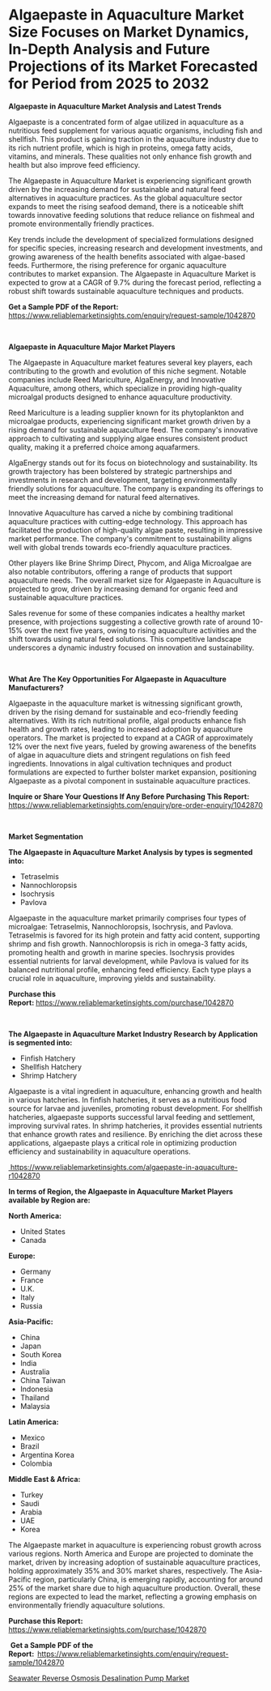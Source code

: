 <p><h1>Algaepaste in Aquaculture Market Size Focuses on Market Dynamics, In-Depth Analysis and Future Projections of its Market Forecasted for Period from 2025 to 2032</h1></p><p><strong>Algaepaste in Aquaculture Market Analysis and Latest Trends</strong></p>
<p><p>Algaepaste is a concentrated form of algae utilized in aquaculture as a nutritious feed supplement for various aquatic organisms, including fish and shellfish. This product is gaining traction in the aquaculture industry due to its rich nutrient profile, which is high in proteins, omega fatty acids, vitamins, and minerals. These qualities not only enhance fish growth and health but also improve feed efficiency.</p><p>The Algaepaste in Aquaculture Market is experiencing significant growth driven by the increasing demand for sustainable and natural feed alternatives in aquaculture practices. As the global aquaculture sector expands to meet the rising seafood demand, there is a noticeable shift towards innovative feeding solutions that reduce reliance on fishmeal and promote environmentally friendly practices.</p><p>Key trends include the development of specialized formulations designed for specific species, increasing research and development investments, and growing awareness of the health benefits associated with algae-based feeds. Furthermore, the rising preference for organic aquaculture contributes to market expansion. The Algaepaste in Aquaculture Market is expected to grow at a CAGR of 9.7% during the forecast period, reflecting a robust shift towards sustainable aquaculture techniques and products.</p></p>
<p><strong>Get a Sample PDF of the Report:&nbsp;</strong> <a href="https://www.reliablemarketinsights.com/enquiry/request-sample/1042870?utm_campaign=2181&utm_medium=2&utm_source=Github&utm_content=ia&utm_term=22032025&utm_id=algaepaste-in-aquaculture">https://www.reliablemarketinsights.com/enquiry/request-sample/1042870</a></p>
<p>&nbsp;</p>
<p><strong>Algaepaste in Aquaculture Major Market Players</strong></p>
<p><p>The Algaepaste in Aquaculture market features several key players, each contributing to the growth and evolution of this niche segment. Notable companies include Reed Mariculture, AlgaEnergy, and Innovative Aquaculture, among others, which specialize in providing high-quality microalgal products designed to enhance aquaculture productivity.</p><p>Reed Mariculture is a leading supplier known for its phytoplankton and microalgae products, experiencing significant market growth driven by a rising demand for sustainable aquaculture feed. The company's innovative approach to cultivating and supplying algae ensures consistent product quality, making it a preferred choice among aquafarmers.</p><p>AlgaEnergy stands out for its focus on biotechnology and sustainability. Its growth trajectory has been bolstered by strategic partnerships and investments in research and development, targeting environmentally friendly solutions for aquaculture. The company is expanding its offerings to meet the increasing demand for natural feed alternatives.</p><p>Innovative Aquaculture has carved a niche by combining traditional aquaculture practices with cutting-edge technology. This approach has facilitated the production of high-quality algae paste, resulting in impressive market performance. The company's commitment to sustainability aligns well with global trends towards eco-friendly aquaculture practices.</p><p>Other players like Brine Shrimp Direct, Phycom, and Aliga Microalgae are also notable contributors, offering a range of products that support aquaculture needs. The overall market size for Algaepaste in Aquaculture is projected to grow, driven by increasing demand for organic feed and sustainable aquaculture practices.</p><p>Sales revenue for some of these companies indicates a healthy market presence, with projections suggesting a collective growth rate of around 10-15% over the next five years, owing to rising aquaculture activities and the shift towards using natural feed solutions. This competitive landscape underscores a dynamic industry focused on innovation and sustainability.</p></p>
<p>&nbsp;</p>
<p><strong>What Are The Key Opportunities For Algaepaste in Aquaculture Manufacturers?</strong></p>
<p><p>Algaepaste in the aquaculture market is witnessing significant growth, driven by the rising demand for sustainable and eco-friendly feeding alternatives. With its rich nutritional profile, algal products enhance fish health and growth rates, leading to increased adoption by aquaculture operators. The market is projected to expand at a CAGR of approximately 12% over the next five years, fueled by growing awareness of the benefits of algae in aquaculture diets and stringent regulations on fish feed ingredients. Innovations in algal cultivation techniques and product formulations are expected to further bolster market expansion, positioning Algaepaste as a pivotal component in sustainable aquaculture practices.</p></p>
<p><strong>Inquire or Share Your Questions If Any Before Purchasing This Report:</strong> <a href="https://www.reliablemarketinsights.com/enquiry/pre-order-enquiry/1042870?utm_campaign=2181&utm_medium=2&utm_source=Github&utm_content=ia&utm_term=22032025&utm_id=algaepaste-in-aquaculture">https://www.reliablemarketinsights.com/enquiry/pre-order-enquiry/1042870</a></p>
<p>&nbsp;</p>
<p><strong>Market Segmentation</strong></p>
<p><strong>The Algaepaste in Aquaculture Market Analysis by types is segmented into:</strong></p>
<p><ul><li>Tetraselmis</li><li>Nannochloropsis</li><li>Isochrysis</li><li>Pavlova</li></ul></p>
<p><p>Algaepaste in the aquaculture market primarily comprises four types of microalgae: Tetraselmis, Nannochloropsis, Isochrysis, and Pavlova. Tetraselmis is favored for its high protein and fatty acid content, supporting shrimp and fish growth. Nannochloropsis is rich in omega-3 fatty acids, promoting health and growth in marine species. Isochrysis provides essential nutrients for larval development, while Pavlova is valued for its balanced nutritional profile, enhancing feed efficiency. Each type plays a crucial role in aquaculture, improving yields and sustainability.</p></p>
<p><strong>Purchase this Report:&nbsp;</strong><a href="https://www.reliablemarketinsights.com/purchase/1042870?utm_campaign=2181&utm_medium=2&utm_source=Github&utm_content=ia&utm_term=22032025&utm_id=algaepaste-in-aquaculture">https://www.reliablemarketinsights.com/purchase/1042870</a></p>
<p>&nbsp;</p>
<p><strong>The Algaepaste in Aquaculture Market Industry Research by Application is segmented into:</strong></p>
<p><ul><li>Finfish Hatchery</li><li>Shellfish Hatchery</li><li>Shrimp Hatchery</li></ul></p>
<p><p>Algaepaste is a vital ingredient in aquaculture, enhancing growth and health in various hatcheries. In finfish hatcheries, it serves as a nutritious food source for larvae and juveniles, promoting robust development. For shellfish hatcheries, algaepaste supports successful larval feeding and settlement, improving survival rates. In shrimp hatcheries, it provides essential nutrients that enhance growth rates and resilience. By enriching the diet across these applications, algaepaste plays a critical role in optimizing production efficiency and sustainability in aquaculture operations.</p></p>
<p><a href="https://www.reliablemarketinsights.com/algaepaste-in-aquaculture-r1042870?utm_campaign=2181&utm_medium=2&utm_source=Github&utm_content=ia&utm_term=22032025&utm_id=algaepaste-in-aquaculture">&nbsp;https://www.reliablemarketinsights.com/algaepaste-in-aquaculture-r1042870</a></p>
<p><strong>In terms of Region, the Algaepaste in Aquaculture Market Players available by Region are:</strong></p>
<p>
    <p> <strong> North America: </strong>
        <ul>
            <li>United States</li>
            <li>Canada</li>
        </ul>
        </p> 
    <p> <strong> Europe: </strong>
        <ul>
            <li>Germany</li>
            <li>France</li>
            <li>U.K.</li>
            <li>Italy</li>
            <li>Russia</li>
        </ul>
        </p> 
    <p> <strong> Asia-Pacific: </strong>
        <ul>
            <li>China</li>
            <li>Japan</li>
            <li>South Korea</li>
            <li>India</li>
            <li>Australia</li>
            <li>China Taiwan</li>
            <li>Indonesia</li>
            <li>Thailand</li>
            <li>Malaysia</li>
        </ul>
        </p> 
    <p> <strong> Latin America: </strong>
        <ul>
            <li>Mexico</li>
            <li>Brazil</li>
            <li>Argentina Korea</li>
            <li>Colombia</li>
        </ul>
        </p> 
    <p> <strong> Middle East & Africa: </strong>
        <ul>
            <li>Turkey</li>
            <li>Saudi</li>
            <li>Arabia</li>
            <li>UAE</li>
            <li>Korea</li>
        </ul>
    </p>
    </p>
<p><p>The Algaepaste market in aquaculture is experiencing robust growth across various regions. North America and Europe are projected to dominate the market, driven by increasing adoption of sustainable aquaculture practices, holding approximately 35% and 30% market shares, respectively. The Asia-Pacific region, particularly China, is emerging rapidly, accounting for around 25% of the market share due to high aquaculture production. Overall, these regions are expected to lead the market, reflecting a growing emphasis on environmentally friendly aquaculture solutions.</p></p>
<p><strong>Purchase this Report: </strong><a href="https://www.reliablemarketinsights.com/purchase/1042870?utm_campaign=2181&utm_medium=2&utm_source=Github&utm_content=ia&utm_term=22032025&utm_id=algaepaste-in-aquaculture">https://www.reliablemarketinsights.com/purchase/1042870</a></p>
<p>&nbsp;<strong>Get a Sample PDF of the Report:&nbsp;&nbsp;</strong><a href="https://www.reliablemarketinsights.com/enquiry/request-sample/1042870?utm_campaign=2181&utm_medium=2&utm_source=Github&utm_content=ia&utm_term=22032025&utm_id=algaepaste-in-aquaculture">https://www.reliablemarketinsights.com/enquiry/request-sample/1042870</a></p>
<p><strong></strong></p>
<p><p><a href="https://github.com/HobertDavis43/Market-Research-Report-List-2/blob/main/seawater-reverse-osmosis-desalination-pump-market.md?utm_campaign=2181&utm_medium=2&utm_source=Github&utm_content=ia&utm_term=22032025&utm_id=algaepaste-in-aquaculture">Seawater Reverse Osmosis Desalination Pump Market</a></p></p>